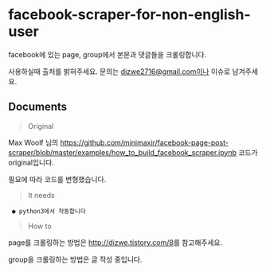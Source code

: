 # facebook-scraper-for-non-english-user
facebook에 있는 page, group에서 본문과 댓글들을 크롤링합니다.

사용하실때 출처를 밝혀주세요.
문의는 dizwe2716@gmail.com이나 이슈로 남겨주세요.


Documents
-------------
>Original

Max Woolf 님의 https://github.com/minimaxir/facebook-page-post-scraper/blob/master/examples/how_to_build_facebook_scraper.ipynb 코드가 original입니다. 

필요에 따라 코드를 변형했습니다.

>It needs

	 ● python3에서 작동합니다
	
>How to

page를 크롤링하는 방법은 <http://dizwe.tistory.com/8>를 참고해주세요.
  
group을 크롤링하는 방법은 글 작성 중입니다.
   

